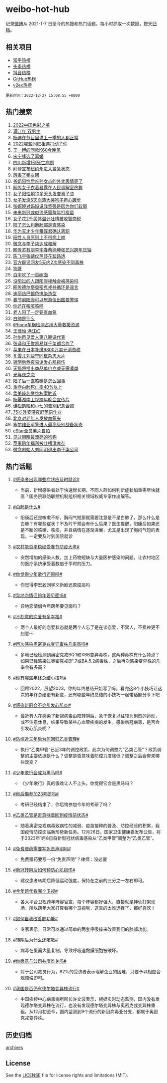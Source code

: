 # weibo-hot-hub

记录[微博](https://www.weibo.com)从 2021-1-7 日至今的热搜和热门话题。每小时抓取一次数据，按天[归档](archives)。

## 相关项目

- [知乎热榜](https://github.com/lonnyzhang423/zhihu-hot-hub)
- [头条热榜](https://github.com/lonnyzhang423/toutiao-hot-hub)
- [抖音热榜](https://github.com/lonnyzhang423/douyin-hot-hub)
- [GitHub热榜](https://github.com/lonnyzhang423/github-hot-hub)
- [v2ex热榜](https://github.com/lonnyzhang423/v2ex-hot-hub)


`更新时间：2022-12-27 15:08:55 +0800`

## 热门搜索

1. [2022中国色彩之美](https://m.weibo.cn/search?containerid=100103type%3D1%26t%3D10%26q%3D%232022%E4%B8%AD%E5%9B%BD%E8%89%B2%E5%BD%A9%E4%B9%8B%E7%BE%8E%23&stream_entry_id=51&isnewpage=1&extparam=seat%3D1%26cate%3D10103%26dgr%3D0%26pos%3D0%26c_type%3D51%26filter_type%3Drealtimehot%26display_time%3D1672124932%26pre_seqid%3D1672124932941018703555&luicode=10000011&lfid=106003type%253D25%2526t%253D3%2526disable_hot%253D1%2526filter_type%253Drealtimehot)
1. [满江红 双男主](https://m.weibo.cn/search?containerid=100103type%3D1%26t%3D10%26q%3D%E6%BB%A1%E6%B1%9F%E7%BA%A2+%E5%8F%8C%E7%94%B7%E4%B8%BB&stream_entry_id=31&isnewpage=1&extparam=seat%3D1%26dgr%3D0%26filter_type%3Drealtimehot%26lcate%3D5001%26stream_entry_id%3D31%26flag%3D16%26cate%3D5001%26band_rank%3D1%26q%3D%25E6%25BB%25A1%25E6%25B1%259F%25E7%25BA%25A2%2520%25E5%258F%258C%25E7%2594%25B7%25E4%25B8%25BB%26pos%3D0%26c_type%3D31%26realpos%3D1%26display_time%3D1672124932%26pre_seqid%3D1672124932941018703555&luicode=10000011&lfid=106003type%253D25%2526t%253D3%2526disable_hot%253D1%2526filter_type%253Drealtimehot)
1. [杨迪在节目里说上一季的人都正常](https://m.weibo.cn/search?containerid=100103type%3D1%26t%3D10%26q%3D%23%E6%9D%A8%E8%BF%AA%E5%9C%A8%E8%8A%82%E7%9B%AE%E9%87%8C%E8%AF%B4%E4%B8%8A%E4%B8%80%E5%AD%A3%E7%9A%84%E4%BA%BA%E9%83%BD%E6%AD%A3%E5%B8%B8%23&stream_entry_id=31&isnewpage=1&extparam=seat%3D1%26dgr%3D0%26filter_type%3Drealtimehot%26lcate%3D5001%26stream_entry_id%3D31%26flag%3D1%26cate%3D5001%26band_rank%3D2%26q%3D%2523%25E6%259D%25A8%25E8%25BF%25AA%25E5%259C%25A8%25E8%258A%2582%25E7%259B%25AE%25E9%2587%258C%25E8%25AF%25B4%25E4%25B8%258A%25E4%25B8%2580%25E5%25AD%25A3%25E7%259A%2584%25E4%25BA%25BA%25E9%2583%25BD%25E6%25AD%25A3%25E5%25B8%25B8%2523%26pos%3D1%26c_type%3D31%26realpos%3D2%26display_time%3D1672124932%26pre_seqid%3D1672124932941018703555&luicode=10000011&lfid=106003type%253D25%2526t%253D3%2526disable_hot%253D1%2526filter_type%253Drealtimehot)
1. [2022哪些同框相遇打动了你](https://m.weibo.cn/search?containerid=100103type%3D1%26t%3D10%26q%3D%232022%E5%93%AA%E4%BA%9B%E5%90%8C%E6%A1%86%E7%9B%B8%E9%81%87%E6%89%93%E5%8A%A8%E4%BA%86%E4%BD%A0%23&stream_entry_id=31&isnewpage=1&extparam=seat%3D1%26dgr%3D0%26filter_type%3Drealtimehot%26lcate%3D5001%26stream_entry_id%3D31%26flag%3D0%26cate%3D5001%26band_rank%3D3%26q%3D%25232022%25E5%2593%25AA%25E4%25BA%259B%25E5%2590%258C%25E6%25A1%2586%25E7%259B%25B8%25E9%2581%2587%25E6%2589%2593%25E5%258A%25A8%25E4%25BA%2586%25E4%25BD%25A0%2523%26pos%3D2%26c_type%3D31%26realpos%3D3%26display_time%3D1672124932%26pre_seqid%3D1672124932941018703555&luicode=10000011&lfid=106003type%253D25%2526t%253D3%2526disable_hot%253D1%2526filter_type%253Drealtimehot)
1. [王一博的同款K60今晚见](https://m.weibo.cn/search?containerid=100103type%3D1%26t%3D10%26q%3D%23%E7%8E%8B%E4%B8%80%E5%8D%9A%E7%9A%84%E5%90%8C%E6%AC%BEK60%E4%BB%8A%E6%99%9A%E8%A7%81%23&stream_entry_id=31&isnewpage=1&extparam=seat%3D1%26dgr%3D0%26filter_type%3Drealtimehot%26lcate%3D5001%26stream_entry_id%3D31%26topic_ad%3D1%26cate%3D5001%26adid%3D176134%26band_rank%3D4%26q%3D%2523%25E7%258E%258B%25E4%25B8%2580%25E5%258D%259A%25E7%259A%2584%25E5%2590%258C%25E6%25AC%25BEK60%25E4%25BB%258A%25E6%2599%259A%25E8%25A7%2581%2523%26pos%3D3%26c_type%3D31%26display_time%3D1672124932%26pre_seqid%3D1672124932941018703555&luicode=10000011&lfid=106003type%253D25%2526t%253D3%2526disable_hot%253D1%2526filter_type%253Drealtimehot)
1. [宋宁峰选了离婚](https://m.weibo.cn/search?containerid=100103type%3D1%26t%3D10%26q%3D%23%E5%AE%8B%E5%AE%81%E5%B3%B0%E9%80%89%E4%BA%86%E7%A6%BB%E5%A9%9A%23&stream_entry_id=31&isnewpage=1&extparam=seat%3D1%26dgr%3D0%26filter_type%3Drealtimehot%26lcate%3D5001%26stream_entry_id%3D31%26flag%3D1%26cate%3D5001%26band_rank%3D4%26q%3D%2523%25E5%25AE%258B%25E5%25AE%2581%25E5%25B3%25B0%25E9%2580%2589%25E4%25BA%2586%25E7%25A6%25BB%25E5%25A9%259A%2523%26pos%3D4%26c_type%3D31%26realpos%3D4%26display_time%3D1672124932%26pre_seqid%3D1672124932941018703555&luicode=10000011&lfid=106003type%253D25%2526t%253D3%2526disable_hot%253D1%2526filter_type%253Drealtimehot)
1. [四川新增1例死亡病例](https://m.weibo.cn/search?containerid=100103type%3D1%26t%3D10%26q%3D%23%E5%9B%9B%E5%B7%9D%E6%96%B0%E5%A2%9E1%E4%BE%8B%E6%AD%BB%E4%BA%A1%E7%97%85%E4%BE%8B%23&stream_entry_id=31&isnewpage=1&extparam=seat%3D1%26dgr%3D0%26filter_type%3Drealtimehot%26lcate%3D5001%26stream_entry_id%3D31%26flag%3D1%26cate%3D5001%26band_rank%3D5%26q%3D%2523%25E5%259B%259B%25E5%25B7%259D%25E6%2596%25B0%25E5%25A2%259E1%25E4%25BE%258B%25E6%25AD%25BB%25E4%25BA%25A1%25E7%2597%2585%25E4%25BE%258B%2523%26pos%3D5%26c_type%3D31%26realpos%3D5%26display_time%3D1672124932%26pre_seqid%3D1672124932941018703555&luicode=10000011&lfid=106003type%253D25%2526t%253D3%2526disable_hot%253D1%2526filter_type%253Drealtimehot)
1. [拜登宣布纽约州进入紧急状态](https://m.weibo.cn/search?containerid=100103type%3D1%26t%3D10%26q%3D%23%E6%8B%9C%E7%99%BB%E5%AE%A3%E5%B8%83%E7%BA%BD%E7%BA%A6%E5%B7%9E%E8%BF%9B%E5%85%A5%E7%B4%A7%E6%80%A5%E7%8A%B6%E6%80%81%23&stream_entry_id=31&isnewpage=1&extparam=seat%3D1%26dgr%3D0%26filter_type%3Drealtimehot%26lcate%3D5001%26stream_entry_id%3D31%26flag%3D2%26cate%3D5001%26band_rank%3D6%26q%3D%2523%25E6%258B%259C%25E7%2599%25BB%25E5%25AE%25A3%25E5%25B8%2583%25E7%25BA%25BD%25E7%25BA%25A6%25E5%25B7%259E%25E8%25BF%259B%25E5%2585%25A5%25E7%25B4%25A7%25E6%2580%25A5%25E7%258A%25B6%25E6%2580%2581%2523%26pos%3D6%26c_type%3D31%26realpos%3D6%26display_time%3D1672124932%26pre_seqid%3D1672124932941018703555&luicode=10000011&lfid=106003type%253D25%2526t%253D3%2526disable_hot%253D1%2526filter_type%253Drealtimehot)
1. [厉害了秦友团](https://m.weibo.cn/search?containerid=100103type%3D1%26t%3D10%26q%3D%23%E5%8E%89%E5%AE%B3%E4%BA%86%E7%A7%A6%E5%8F%8B%E5%9B%A2%23&stream_entry_id=31&isnewpage=1&extparam=seat%3D1%26dgr%3D0%26filter_type%3Drealtimehot%26lcate%3D5001%26stream_entry_id%3D31%26topic_ad%3D1%26cate%3D5001%26adid%3D176263%26band_rank%3D7%26q%3D%2523%25E5%258E%2589%25E5%25AE%25B3%25E4%25BA%2586%25E7%25A7%25A6%25E5%258F%258B%25E5%259B%25A2%2523%26pos%3D7%26c_type%3D31%26display_time%3D1672124932%26pre_seqid%3D1672124932941018703555&luicode=10000011&lfid=106003type%253D25%2526t%253D3%2526disable_hot%253D1%2526filter_type%253Drealtimehot)
1. [爷奶阳性后吃孙女点的外卖表情亮了](https://m.weibo.cn/search?containerid=100103type%3D1%26t%3D10%26q%3D%23%E7%88%B7%E5%A5%B6%E9%98%B3%E6%80%A7%E5%90%8E%E5%90%83%E5%AD%99%E5%A5%B3%E7%82%B9%E7%9A%84%E5%A4%96%E5%8D%96%E8%A1%A8%E6%83%85%E4%BA%AE%E4%BA%86%23&stream_entry_id=31&isnewpage=1&extparam=seat%3D1%26dgr%3D0%26filter_type%3Drealtimehot%26lcate%3D5001%26stream_entry_id%3D31%26flag%3D2%26cate%3D5001%26band_rank%3D7%26q%3D%2523%25E7%2588%25B7%25E5%25A5%25B6%25E9%2598%25B3%25E6%2580%25A7%25E5%2590%258E%25E5%2590%2583%25E5%25AD%2599%25E5%25A5%25B3%25E7%2582%25B9%25E7%259A%2584%25E5%25A4%2596%25E5%258D%2596%25E8%25A1%25A8%25E6%2583%2585%25E4%25BA%25AE%25E4%25BA%2586%2523%26pos%3D8%26c_type%3D31%26realpos%3D7%26display_time%3D1672124932%26pre_seqid%3D1672124932941018703555&luicode=10000011&lfid=106003type%253D25%2526t%253D3%2526disable_hot%253D1%2526filter_type%253Drealtimehot)
1. [网传女子衣着暴露在人民调解室热舞](https://m.weibo.cn/search?containerid=100103type%3D1%26t%3D10%26q%3D%23%E7%BD%91%E4%BC%A0%E5%A5%B3%E5%AD%90%E8%A1%A3%E7%9D%80%E6%9A%B4%E9%9C%B2%E5%9C%A8%E4%BA%BA%E6%B0%91%E8%B0%83%E8%A7%A3%E5%AE%A4%E7%83%AD%E8%88%9E%23&stream_entry_id=31&isnewpage=1&extparam=seat%3D1%26dgr%3D0%26filter_type%3Drealtimehot%26lcate%3D5001%26stream_entry_id%3D31%26flag%3D2%26cate%3D5001%26band_rank%3D8%26q%3D%2523%25E7%25BD%2591%25E4%25BC%25A0%25E5%25A5%25B3%25E5%25AD%2590%25E8%25A1%25A3%25E7%259D%2580%25E6%259A%25B4%25E9%259C%25B2%25E5%259C%25A8%25E4%25BA%25BA%25E6%25B0%2591%25E8%25B0%2583%25E8%25A7%25A3%25E5%25AE%25A4%25E7%2583%25AD%25E8%2588%259E%2523%26pos%3D9%26c_type%3D31%26realpos%3D8%26display_time%3D1672124932%26pre_seqid%3D1672124932941018703555&luicode=10000011&lfid=106003type%253D25%2526t%253D3%2526disable_hot%253D1%2526filter_type%253Drealtimehot)
1. [女子阳性躺10多天头发变离子烫](https://m.weibo.cn/search?containerid=100103type%3D1%26t%3D10%26q%3D%23%E5%A5%B3%E5%AD%90%E9%98%B3%E6%80%A7%E8%BA%BA10%E5%A4%9A%E5%A4%A9%E5%A4%B4%E5%8F%91%E5%8F%98%E7%A6%BB%E5%AD%90%E7%83%AB%23&stream_entry_id=31&isnewpage=1&extparam=seat%3D1%26dgr%3D0%26filter_type%3Drealtimehot%26lcate%3D5001%26stream_entry_id%3D31%26flag%3D1%26cate%3D5001%26band_rank%3D9%26q%3D%2523%25E5%25A5%25B3%25E5%25AD%2590%25E9%2598%25B3%25E6%2580%25A7%25E8%25BA%25BA10%25E5%25A4%259A%25E5%25A4%25A9%25E5%25A4%25B4%25E5%258F%2591%25E5%258F%2598%25E7%25A6%25BB%25E5%25AD%2590%25E7%2583%25AB%2523%26pos%3D10%26c_type%3D31%26realpos%3D9%26display_time%3D1672124932%26pre_seqid%3D1672124932941018703555&luicode=10000011&lfid=106003type%253D25%2526t%253D3%2526disable_hot%253D1%2526filter_type%253Drealtimehot)
1. [女子发烧5天崩溃大哭狗子担心踱步](https://m.weibo.cn/search?containerid=100103type%3D1%26t%3D10%26q%3D%23%E5%A5%B3%E5%AD%90%E5%8F%91%E7%83%A75%E5%A4%A9%E5%B4%A9%E6%BA%83%E5%A4%A7%E5%93%AD%E7%8B%97%E5%AD%90%E6%8B%85%E5%BF%83%E8%B8%B1%E6%AD%A5%23&stream_entry_id=31&isnewpage=1&extparam=seat%3D1%26dgr%3D0%26filter_type%3Drealtimehot%26lcate%3D5001%26stream_entry_id%3D31%26flag%3D2%26cate%3D5001%26band_rank%3D10%26q%3D%2523%25E5%25A5%25B3%25E5%25AD%2590%25E5%258F%2591%25E7%2583%25A75%25E5%25A4%25A9%25E5%25B4%25A9%25E6%25BA%2583%25E5%25A4%25A7%25E5%2593%25AD%25E7%258B%2597%25E5%25AD%2590%25E6%258B%2585%25E5%25BF%2583%25E8%25B8%25B1%25E6%25AD%25A5%2523%26pos%3D11%26c_type%3D31%26realpos%3D10%26display_time%3D1672124932%26pre_seqid%3D1672124932941018703555&luicode=10000011&lfid=106003type%253D25%2526t%253D3%2526disable_hot%253D1%2526filter_type%253Drealtimehot)
1. [张婉婷对妈妈说我坚强是因为你们软弱](https://m.weibo.cn/search?containerid=100103type%3D1%26t%3D10%26q%3D%23%E5%BC%A0%E5%A9%89%E5%A9%B7%E5%AF%B9%E5%A6%88%E5%A6%88%E8%AF%B4%E6%88%91%E5%9D%9A%E5%BC%BA%E6%98%AF%E5%9B%A0%E4%B8%BA%E4%BD%A0%E4%BB%AC%E8%BD%AF%E5%BC%B1%23&stream_entry_id=31&isnewpage=1&extparam=seat%3D1%26dgr%3D0%26filter_type%3Drealtimehot%26lcate%3D5001%26stream_entry_id%3D31%26flag%3D1%26cate%3D5001%26band_rank%3D11%26q%3D%2523%25E5%25BC%25A0%25E5%25A9%2589%25E5%25A9%25B7%25E5%25AF%25B9%25E5%25A6%2588%25E5%25A6%2588%25E8%25AF%25B4%25E6%2588%2591%25E5%259D%259A%25E5%25BC%25BA%25E6%2598%25AF%25E5%259B%25A0%25E4%25B8%25BA%25E4%25BD%25A0%25E4%25BB%25AC%25E8%25BD%25AF%25E5%25BC%25B1%2523%26pos%3D12%26c_type%3D31%26realpos%3D11%26display_time%3D1672124932%26pre_seqid%3D1672124932941018703555&luicode=10000011&lfid=106003type%253D25%2526t%253D3%2526disable_hot%253D1%2526filter_type%253Drealtimehot)
1. [未来新冠或似流感需每年打疫苗](https://m.weibo.cn/search?containerid=100103type%3D1%26t%3D10%26q%3D%23%E6%9C%AA%E6%9D%A5%E6%96%B0%E5%86%A0%E6%88%96%E4%BC%BC%E6%B5%81%E6%84%9F%E9%9C%80%E6%AF%8F%E5%B9%B4%E6%89%93%E7%96%AB%E8%8B%97%23&stream_entry_id=31&isnewpage=1&extparam=seat%3D1%26dgr%3D0%26filter_type%3Drealtimehot%26lcate%3D5001%26stream_entry_id%3D31%26flag%3D1%26cate%3D5001%26band_rank%3D12%26q%3D%2523%25E6%259C%25AA%25E6%259D%25A5%25E6%2596%25B0%25E5%2586%25A0%25E6%2588%2596%25E4%25BC%25BC%25E6%25B5%2581%25E6%2584%259F%25E9%259C%2580%25E6%25AF%258F%25E5%25B9%25B4%25E6%2589%2593%25E7%2596%25AB%25E8%258B%2597%2523%26pos%3D13%26c_type%3D31%26realpos%3D12%26display_time%3D1672124932%26pre_seqid%3D1672124932941018703555&luicode=10000011&lfid=106003type%253D25%2526t%253D3%2526disable_hot%253D1%2526filter_type%253Drealtimehot)
1. [女子花2千买体温计吐槽被收智商税](https://m.weibo.cn/search?containerid=100103type%3D1%26t%3D10%26q%3D%23%E5%A5%B3%E5%AD%90%E8%8A%B12%E5%8D%83%E4%B9%B0%E4%BD%93%E6%B8%A9%E8%AE%A1%E5%90%90%E6%A7%BD%E8%A2%AB%E6%94%B6%E6%99%BA%E5%95%86%E7%A8%8E%23&stream_entry_id=31&isnewpage=1&extparam=seat%3D1%26dgr%3D0%26filter_type%3Drealtimehot%26lcate%3D5001%26stream_entry_id%3D31%26flag%3D0%26cate%3D5001%26band_rank%3D13%26q%3D%2523%25E5%25A5%25B3%25E5%25AD%2590%25E8%258A%25B12%25E5%258D%2583%25E4%25B9%25B0%25E4%25BD%2593%25E6%25B8%25A9%25E8%25AE%25A1%25E5%2590%2590%25E6%25A7%25BD%25E8%25A2%25AB%25E6%2594%25B6%25E6%2599%25BA%25E5%2595%2586%25E7%25A8%258E%2523%26pos%3D14%26c_type%3D31%26realpos%3D13%26display_time%3D1672124932%26pre_seqid%3D1672124932941018703555&luicode=10000011&lfid=106003type%253D25%2526t%253D3%2526disable_hot%253D1%2526filter_type%253Drealtimehot)
1. [阳了怎么判断肺部是否感染](https://m.weibo.cn/search?containerid=100103type%3D1%26t%3D10%26q%3D%23%E9%98%B3%E4%BA%86%E6%80%8E%E4%B9%88%E5%88%A4%E6%96%AD%E8%82%BA%E9%83%A8%E6%98%AF%E5%90%A6%E6%84%9F%E6%9F%93%23&stream_entry_id=31&isnewpage=1&extparam=seat%3D1%26dgr%3D0%26filter_type%3Drealtimehot%26lcate%3D5001%26stream_entry_id%3D31%26flag%3D0%26cate%3D5001%26band_rank%3D14%26q%3D%2523%25E9%2598%25B3%25E4%25BA%2586%25E6%2580%258E%25E4%25B9%2588%25E5%2588%25A4%25E6%2596%25AD%25E8%2582%25BA%25E9%2583%25A8%25E6%2598%25AF%25E5%2590%25A6%25E6%2584%259F%25E6%259F%2593%2523%26pos%3D15%26c_type%3D31%26realpos%3D14%26display_time%3D1672124932%26pre_seqid%3D1672124932941018703555&luicode=10000011&lfid=106003type%253D25%2526t%253D3%2526disable_hot%253D1%2526filter_type%253Drealtimehot)
1. [华为天才少年稚晖君确认离职](https://m.weibo.cn/search?containerid=100103type%3D1%26t%3D10%26q%3D%23%E5%8D%8E%E4%B8%BA%E5%A4%A9%E6%89%8D%E5%B0%91%E5%B9%B4%E7%A8%9A%E6%99%96%E5%90%9B%E7%A1%AE%E8%AE%A4%E7%A6%BB%E8%81%8C%23&stream_entry_id=31&isnewpage=1&extparam=seat%3D1%26dgr%3D0%26filter_type%3Drealtimehot%26lcate%3D5001%26stream_entry_id%3D31%26flag%3D1%26cate%3D5001%26band_rank%3D15%26q%3D%2523%25E5%258D%258E%25E4%25B8%25BA%25E5%25A4%25A9%25E6%2589%258D%25E5%25B0%2591%25E5%25B9%25B4%25E7%25A8%259A%25E6%2599%2596%25E5%2590%259B%25E7%25A1%25AE%25E8%25AE%25A4%25E7%25A6%25BB%25E8%2581%258C%2523%26pos%3D16%26c_type%3D31%26realpos%3D15%26display_time%3D1672124932%26pre_seqid%3D1672124932941018703555&luicode=10000011&lfid=106003type%253D25%2526t%253D3%2526disable_hot%253D1%2526filter_type%253Drealtimehot)
1. [阳性人员原则上不带病上岗](https://m.weibo.cn/search?containerid=100103type%3D1%26t%3D10%26q%3D%23%E9%98%B3%E6%80%A7%E4%BA%BA%E5%91%98%E5%8E%9F%E5%88%99%E4%B8%8A%E4%B8%8D%E5%B8%A6%E7%97%85%E4%B8%8A%E5%B2%97%23&stream_entry_id=31&isnewpage=1&extparam=seat%3D1%26dgr%3D0%26filter_type%3Drealtimehot%26lcate%3D5001%26stream_entry_id%3D31%26flag%3D0%26cate%3D5001%26band_rank%3D16%26q%3D%2523%25E9%2598%25B3%25E6%2580%25A7%25E4%25BA%25BA%25E5%2591%2598%25E5%258E%259F%25E5%2588%2599%25E4%25B8%258A%25E4%25B8%258D%25E5%25B8%25A6%25E7%2597%2585%25E4%25B8%258A%25E5%25B2%2597%2523%26pos%3D17%26c_type%3D31%26realpos%3D16%26display_time%3D1672124932%26pre_seqid%3D1672124932941018703555&luicode=10000011&lfid=106003type%253D25%2526t%253D3%2526disable_hot%253D1%2526filter_type%253Drealtimehot)
1. [微念与李子柒达成和解](https://m.weibo.cn/search?containerid=100103type%3D1%26t%3D10%26q%3D%23%E5%BE%AE%E5%BF%B5%E4%B8%8E%E6%9D%8E%E5%AD%90%E6%9F%92%E8%BE%BE%E6%88%90%E5%92%8C%E8%A7%A3%23&stream_entry_id=31&isnewpage=1&extparam=seat%3D1%26dgr%3D0%26filter_type%3Drealtimehot%26lcate%3D5001%26stream_entry_id%3D31%26flag%3D0%26cate%3D5001%26band_rank%3D17%26q%3D%2523%25E5%25BE%25AE%25E5%25BF%25B5%25E4%25B8%258E%25E6%259D%258E%25E5%25AD%2590%25E6%259F%2592%25E8%25BE%25BE%25E6%2588%2590%25E5%2592%258C%25E8%25A7%25A3%2523%26pos%3D18%26c_type%3D31%26realpos%3D17%26display_time%3D1672124932%26pre_seqid%3D1672124932941018703555&luicode=10000011&lfid=106003type%253D25%2526t%253D3%2526disable_hot%253D1%2526filter_type%253Drealtimehot)
1. [网传苏有朋李宇春蔡徐坤张艺兴跨年压轴](https://m.weibo.cn/search?containerid=100103type%3D1%26t%3D10%26q%3D%23%E7%BD%91%E4%BC%A0%E8%8B%8F%E6%9C%89%E6%9C%8B%E6%9D%8E%E5%AE%87%E6%98%A5%E8%94%A1%E5%BE%90%E5%9D%A4%E5%BC%A0%E8%89%BA%E5%85%B4%E8%B7%A8%E5%B9%B4%E5%8E%8B%E8%BD%B4%23&stream_entry_id=31&isnewpage=1&extparam=seat%3D1%26dgr%3D0%26filter_type%3Drealtimehot%26lcate%3D5001%26stream_entry_id%3D31%26flag%3D0%26cate%3D5001%26band_rank%3D18%26q%3D%2523%25E7%25BD%2591%25E4%25BC%25A0%25E8%258B%258F%25E6%259C%2589%25E6%259C%258B%25E6%259D%258E%25E5%25AE%2587%25E6%2598%25A5%25E8%2594%25A1%25E5%25BE%2590%25E5%259D%25A4%25E5%25BC%25A0%25E8%2589%25BA%25E5%2585%25B4%25E8%25B7%25A8%25E5%25B9%25B4%25E5%258E%258B%25E8%25BD%25B4%2523%26pos%3D19%26c_type%3D31%26realpos%3D18%26display_time%3D1672124932%26pre_seqid%3D1672124932941018703555&luicode=10000011&lfid=106003type%253D25%2526t%253D3%2526disable_hot%253D1%2526filter_type%253Drealtimehot)
1. [陈飞宇张婧仪芭莎花絮路透](https://m.weibo.cn/search?containerid=100103type%3D1%26t%3D10%26q%3D%E9%99%88%E9%A3%9E%E5%AE%87%E5%BC%A0%E5%A9%A7%E4%BB%AA%E8%8A%AD%E8%8E%8E%E8%8A%B1%E7%B5%AE%E8%B7%AF%E9%80%8F&stream_entry_id=31&isnewpage=1&extparam=seat%3D1%26dgr%3D0%26filter_type%3Drealtimehot%26lcate%3D5001%26stream_entry_id%3D31%26flag%3D1%26cate%3D5001%26band_rank%3D19%26q%3D%25E9%2599%2588%25E9%25A3%259E%25E5%25AE%2587%25E5%25BC%25A0%25E5%25A9%25A7%25E4%25BB%25AA%25E8%258A%25AD%25E8%258E%258E%25E8%258A%25B1%25E7%25B5%25AE%25E8%25B7%25AF%25E9%2580%258F%26pos%3D20%26c_type%3D31%26realpos%3D19%26display_time%3D1672124932%26pre_seqid%3D1672124932941018703555&luicode=10000011&lfid=106003type%253D25%2526t%253D3%2526disable_hot%253D1%2526filter_type%253Drealtimehot)
1. [官方辟谣网友5天内2次感染不同毒株](https://m.weibo.cn/search?containerid=100103type%3D1%26t%3D10%26q%3D%23%E5%AE%98%E6%96%B9%E8%BE%9F%E8%B0%A3%E7%BD%91%E5%8F%8B5%E5%A4%A9%E5%86%852%E6%AC%A1%E6%84%9F%E6%9F%93%E4%B8%8D%E5%90%8C%E6%AF%92%E6%A0%AA%23&stream_entry_id=31&isnewpage=1&extparam=seat%3D1%26dgr%3D0%26filter_type%3Drealtimehot%26lcate%3D5001%26stream_entry_id%3D31%26flag%3D1%26cate%3D5001%26band_rank%3D20%26q%3D%2523%25E5%25AE%2598%25E6%2596%25B9%25E8%25BE%259F%25E8%25B0%25A3%25E7%25BD%2591%25E5%258F%258B5%25E5%25A4%25A9%25E5%2586%25852%25E6%25AC%25A1%25E6%2584%259F%25E6%259F%2593%25E4%25B8%258D%25E5%2590%258C%25E6%25AF%2592%25E6%25A0%25AA%2523%26pos%3D21%26c_type%3D31%26realpos%3D20%26display_time%3D1672124932%26pre_seqid%3D1672124932941018703555&luicode=10000011&lfid=106003type%253D25%2526t%253D3%2526disable_hot%253D1%2526filter_type%253Drealtimehot)
1. [狗哥](https://m.weibo.cn/search?containerid=100103type%3D1%26t%3D10%26q%3D%E7%8B%97%E5%93%A5&stream_entry_id=31&isnewpage=1&extparam=seat%3D1%26dgr%3D0%26filter_type%3Drealtimehot%26lcate%3D5001%26stream_entry_id%3D31%26flag%3D1%26cate%3D5001%26band_rank%3D21%26q%3D%25E7%258B%2597%25E5%2593%25A5%26pos%3D22%26c_type%3D31%26realpos%3D21%26display_time%3D1672124932%26pre_seqid%3D1672124932941018703555&luicode=10000011&lfid=106003type%253D25%2526t%253D3%2526disable_hot%253D1%2526filter_type%253Drealtimehot)
1. [白宇吃了一百碗面](https://m.weibo.cn/search?containerid=100103type%3D1%26t%3D10%26q%3D%23%E7%99%BD%E5%AE%87%E5%90%83%E4%BA%86%E4%B8%80%E7%99%BE%E7%A2%97%E9%9D%A2%23&stream_entry_id=31&isnewpage=1&extparam=seat%3D1%26dgr%3D0%26filter_type%3Drealtimehot%26lcate%3D5001%26stream_entry_id%3D31%26flag%3D1%26cate%3D5001%26band_rank%3D22%26q%3D%2523%25E7%2599%25BD%25E5%25AE%2587%25E5%2590%2583%25E4%25BA%2586%25E4%25B8%2580%25E7%2599%25BE%25E7%25A2%2597%25E9%259D%25A2%2523%26pos%3D23%26c_type%3D31%26realpos%3D22%26display_time%3D1672124932%26pre_seqid%3D1672124932941018703555&luicode=10000011&lfid=106003type%253D25%2526t%253D3%2526disable_hot%253D1%2526filter_type%253Drealtimehot)
1. [没阳过的人跟阳康接触会被感染吗](https://m.weibo.cn/search?containerid=100103type%3D1%26t%3D10%26q%3D%23%E6%B2%A1%E9%98%B3%E8%BF%87%E7%9A%84%E4%BA%BA%E8%B7%9F%E9%98%B3%E5%BA%B7%E6%8E%A5%E8%A7%A6%E4%BC%9A%E8%A2%AB%E6%84%9F%E6%9F%93%E5%90%97%23&stream_entry_id=31&isnewpage=1&extparam=seat%3D1%26dgr%3D0%26filter_type%3Drealtimehot%26lcate%3D5001%26stream_entry_id%3D31%26flag%3D1%26cate%3D5001%26band_rank%3D23%26q%3D%2523%25E6%25B2%25A1%25E9%2598%25B3%25E8%25BF%2587%25E7%259A%2584%25E4%25BA%25BA%25E8%25B7%259F%25E9%2598%25B3%25E5%25BA%25B7%25E6%258E%25A5%25E8%25A7%25A6%25E4%25BC%259A%25E8%25A2%25AB%25E6%2584%259F%25E6%259F%2593%25E5%2590%2597%2523%26pos%3D24%26c_type%3D31%26realpos%3D23%26display_time%3D1672124932%26pre_seqid%3D1672124932941018703555&luicode=10000011&lfid=106003type%253D25%2526t%253D3%2526disable_hot%253D1%2526filter_type%253Drealtimehot)
1. [网传德尔塔奥密克戎共循环是谣言](https://m.weibo.cn/search?containerid=100103type%3D1%26t%3D10%26q%3D%23%E7%BD%91%E4%BC%A0%E5%BE%B7%E5%B0%94%E5%A1%94%E5%A5%A5%E5%AF%86%E5%85%8B%E6%88%8E%E5%85%B1%E5%BE%AA%E7%8E%AF%E6%98%AF%E8%B0%A3%E8%A8%80%23&stream_entry_id=31&isnewpage=1&extparam=seat%3D1%26dgr%3D0%26filter_type%3Drealtimehot%26lcate%3D5001%26stream_entry_id%3D31%26flag%3D0%26cate%3D5001%26band_rank%3D24%26q%3D%2523%25E7%25BD%2591%25E4%25BC%25A0%25E5%25BE%25B7%25E5%25B0%2594%25E5%25A1%2594%25E5%25A5%25A5%25E5%25AF%2586%25E5%2585%258B%25E6%2588%258E%25E5%2585%25B1%25E5%25BE%25AA%25E7%258E%25AF%25E6%2598%25AF%25E8%25B0%25A3%25E8%25A8%2580%2523%26pos%3D25%26c_type%3D31%26realpos%3D24%26display_time%3D1672124932%26pre_seqid%3D1672124932941018703555&luicode=10000011&lfid=106003type%253D25%2526t%253D3%2526disable_hot%253D1%2526filter_type%253Drealtimehot)
1. [迪丽热巴银色挑染造型](https://m.weibo.cn/search?containerid=100103type%3D1%26t%3D10%26q%3D%23%E8%BF%AA%E4%B8%BD%E7%83%AD%E5%B7%B4%E9%93%B6%E8%89%B2%E6%8C%91%E6%9F%93%E9%80%A0%E5%9E%8B%23&stream_entry_id=31&isnewpage=1&extparam=seat%3D1%26dgr%3D0%26filter_type%3Drealtimehot%26lcate%3D5001%26stream_entry_id%3D31%26flag%3D0%26cate%3D5001%26band_rank%3D25%26q%3D%2523%25E8%25BF%25AA%25E4%25B8%25BD%25E7%2583%25AD%25E5%25B7%25B4%25E9%2593%25B6%25E8%2589%25B2%25E6%258C%2591%25E6%259F%2593%25E9%2580%25A0%25E5%259E%258B%2523%26pos%3D26%26c_type%3D31%26realpos%3D25%26display_time%3D1672124932%26pre_seqid%3D1672124932941018703555&luicode=10000011&lfid=106003type%253D25%2526t%253D3%2526disable_hot%253D1%2526filter_type%253Drealtimehot)
1. [春节前阳康可以旅游但出国要警惕](https://m.weibo.cn/search?containerid=100103type%3D1%26t%3D10%26q%3D%23%E6%98%A5%E8%8A%82%E5%89%8D%E9%98%B3%E5%BA%B7%E5%8F%AF%E4%BB%A5%E6%97%85%E6%B8%B8%E4%BD%86%E5%87%BA%E5%9B%BD%E8%A6%81%E8%AD%A6%E6%83%95%23&stream_entry_id=31&isnewpage=1&extparam=seat%3D1%26dgr%3D0%26filter_type%3Drealtimehot%26lcate%3D5001%26stream_entry_id%3D31%26flag%3D0%26cate%3D5001%26band_rank%3D26%26q%3D%2523%25E6%2598%25A5%25E8%258A%2582%25E5%2589%258D%25E9%2598%25B3%25E5%25BA%25B7%25E5%258F%25AF%25E4%25BB%25A5%25E6%2597%2585%25E6%25B8%25B8%25E4%25BD%2586%25E5%2587%25BA%25E5%259B%25BD%25E8%25A6%2581%25E8%25AD%25A6%25E6%2583%2595%2523%26pos%3D27%26c_type%3D31%26realpos%3D26%26display_time%3D1672124932%26pre_seqid%3D1672124932941018703555&luicode=10000011&lfid=106003type%253D25%2526t%253D3%2526disable_hot%253D1%2526filter_type%253Drealtimehot)
1. [你还在咳咳咳吗](https://m.weibo.cn/search?containerid=100103type%3D1%26t%3D10%26q%3D%23%E4%BD%A0%E8%BF%98%E5%9C%A8%E5%92%B3%E5%92%B3%E5%92%B3%E5%90%97%23&stream_entry_id=31&isnewpage=1&extparam=seat%3D1%26dgr%3D0%26filter_type%3Drealtimehot%26lcate%3D5001%26stream_entry_id%3D31%26flag%3D0%26cate%3D5001%26band_rank%3D27%26q%3D%2523%25E4%25BD%25A0%25E8%25BF%2598%25E5%259C%25A8%25E5%2592%25B3%25E5%2592%25B3%25E5%2592%25B3%25E5%2590%2597%2523%26pos%3D28%26c_type%3D31%26realpos%3D27%26display_time%3D1672124932%26pre_seqid%3D1672124932941018703555&luicode=10000011&lfid=106003type%253D25%2526t%253D3%2526disable_hot%253D1%2526filter_type%253Drealtimehot)
1. [老人阳了一定要查血氧](https://m.weibo.cn/search?containerid=100103type%3D1%26t%3D10%26q%3D%23%E8%80%81%E4%BA%BA%E9%98%B3%E4%BA%86%E4%B8%80%E5%AE%9A%E8%A6%81%E6%9F%A5%E8%A1%80%E6%B0%A7%23&stream_entry_id=31&isnewpage=1&extparam=seat%3D1%26dgr%3D0%26filter_type%3Drealtimehot%26lcate%3D5001%26stream_entry_id%3D31%26flag%3D0%26cate%3D5001%26band_rank%3D28%26q%3D%2523%25E8%2580%2581%25E4%25BA%25BA%25E9%2598%25B3%25E4%25BA%2586%25E4%25B8%2580%25E5%25AE%259A%25E8%25A6%2581%25E6%259F%25A5%25E8%25A1%2580%25E6%25B0%25A7%2523%26pos%3D29%26c_type%3D31%26realpos%3D28%26display_time%3D1672124932%26pre_seqid%3D1672124932941018703555&luicode=10000011&lfid=106003type%253D25%2526t%253D3%2526disable_hot%253D1%2526filter_type%253Drealtimehot)
1. [白肺是什么](https://m.weibo.cn/search?containerid=100103type%3D1%26t%3D10%26q%3D%23%E7%99%BD%E8%82%BA%E6%98%AF%E4%BB%80%E4%B9%88%23&stream_entry_id=31&isnewpage=1&extparam=seat%3D1%26dgr%3D0%26filter_type%3Drealtimehot%26lcate%3D5001%26stream_entry_id%3D31%26flag%3D0%26cate%3D5001%26band_rank%3D29%26q%3D%2523%25E7%2599%25BD%25E8%2582%25BA%25E6%2598%25AF%25E4%25BB%2580%25E4%25B9%2588%2523%26pos%3D30%26c_type%3D31%26realpos%3D29%26display_time%3D1672124932%26pre_seqid%3D1672124932941018703555&luicode=10000011&lfid=106003type%253D25%2526t%253D3%2526disable_hot%253D1%2526filter_type%253Drealtimehot)
1. [iPhone车祸检测占用大量救援资源](https://m.weibo.cn/search?containerid=100103type%3D1%26t%3D10%26q%3D%23iPhone%E8%BD%A6%E7%A5%B8%E6%A3%80%E6%B5%8B%E5%8D%A0%E7%94%A8%E5%A4%A7%E9%87%8F%E6%95%91%E6%8F%B4%E8%B5%84%E6%BA%90%23&stream_entry_id=31&isnewpage=1&extparam=seat%3D1%26dgr%3D0%26filter_type%3Drealtimehot%26lcate%3D5001%26stream_entry_id%3D31%26flag%3D0%26cate%3D5001%26band_rank%3D30%26q%3D%2523iPhone%25E8%25BD%25A6%25E7%25A5%25B8%25E6%25A3%2580%25E6%25B5%258B%25E5%258D%25A0%25E7%2594%25A8%25E5%25A4%25A7%25E9%2587%258F%25E6%2595%2591%25E6%258F%25B4%25E8%25B5%2584%25E6%25BA%2590%2523%26pos%3D31%26c_type%3D31%26realpos%3D30%26display_time%3D1672124932%26pre_seqid%3D1672124932941018703555&luicode=10000011&lfid=106003type%253D25%2526t%253D3%2526disable_hot%253D1%2526filter_type%253Drealtimehot)
1. [王佳怡 满江红](https://m.weibo.cn/search?containerid=100103type%3D1%26t%3D10%26q%3D%E7%8E%8B%E4%BD%B3%E6%80%A1+%E6%BB%A1%E6%B1%9F%E7%BA%A2&stream_entry_id=31&isnewpage=1&extparam=seat%3D1%26dgr%3D0%26filter_type%3Drealtimehot%26lcate%3D5001%26stream_entry_id%3D31%26flag%3D0%26cate%3D5001%26band_rank%3D31%26q%3D%25E7%258E%258B%25E4%25BD%25B3%25E6%2580%25A1%2520%25E6%25BB%25A1%25E6%25B1%259F%25E7%25BA%25A2%26pos%3D32%26c_type%3D31%26realpos%3D31%26display_time%3D1672124932%26pre_seqid%3D1672124932941018703555&luicode=10000011&lfid=106003type%253D25%2526t%253D3%2526disable_hot%253D1%2526filter_type%253Drealtimehot)
1. [孙怡再见爱人第八期课代表](https://m.weibo.cn/search?containerid=100103type%3D1%26t%3D10%26q%3D%23%E5%AD%99%E6%80%A1%E5%86%8D%E8%A7%81%E7%88%B1%E4%BA%BA%E7%AC%AC%E5%85%AB%E6%9C%9F%E8%AF%BE%E4%BB%A3%E8%A1%A8%23&stream_entry_id=31&isnewpage=1&extparam=seat%3D1%26dgr%3D0%26filter_type%3Drealtimehot%26lcate%3D5001%26stream_entry_id%3D31%26flag%3D1%26cate%3D5001%26band_rank%3D32%26q%3D%2523%25E5%25AD%2599%25E6%2580%25A1%25E5%2586%258D%25E8%25A7%2581%25E7%2588%25B1%25E4%25BA%25BA%25E7%25AC%25AC%25E5%2585%25AB%25E6%259C%259F%25E8%25AF%25BE%25E4%25BB%25A3%25E8%25A1%25A8%2523%26pos%3D33%26c_type%3D31%26realpos%3D32%26display_time%3D1672124932%26pre_seqid%3D1672124932941018703555&luicode=10000011&lfid=106003type%253D25%2526t%253D3%2526disable_hot%253D1%2526filter_type%253Drealtimehot)
1. [张译和王俊凯易烊千玺都合作了](https://m.weibo.cn/search?containerid=100103type%3D1%26t%3D10%26q%3D%23%E5%BC%A0%E8%AF%91%E5%92%8C%E7%8E%8B%E4%BF%8A%E5%87%AF%E6%98%93%E7%83%8A%E5%8D%83%E7%8E%BA%E9%83%BD%E5%90%88%E4%BD%9C%E4%BA%86%23&stream_entry_id=31&isnewpage=1&extparam=seat%3D1%26dgr%3D0%26filter_type%3Drealtimehot%26lcate%3D5001%26stream_entry_id%3D31%26flag%3D0%26cate%3D5001%26band_rank%3D33%26q%3D%2523%25E5%25BC%25A0%25E8%25AF%2591%25E5%2592%258C%25E7%258E%258B%25E4%25BF%258A%25E5%2587%25AF%25E6%2598%2593%25E7%2583%258A%25E5%258D%2583%25E7%258E%25BA%25E9%2583%25BD%25E5%2590%2588%25E4%25BD%259C%25E4%25BA%2586%2523%26pos%3D34%26c_type%3D31%26realpos%3D33%26display_time%3D1672124932%26pre_seqid%3D1672124932941018703555&luicode=10000011&lfid=106003type%253D25%2526t%253D3%2526disable_hot%253D1%2526filter_type%253Drealtimehot)
1. [苹果在日本补缴9800万美元消费税](https://m.weibo.cn/search?containerid=100103type%3D1%26t%3D10%26q%3D%23%E8%8B%B9%E6%9E%9C%E5%9C%A8%E6%97%A5%E6%9C%AC%E8%A1%A5%E7%BC%B49800%E4%B8%87%E7%BE%8E%E5%85%83%E6%B6%88%E8%B4%B9%E7%A8%8E%23&stream_entry_id=31&isnewpage=1&extparam=seat%3D1%26dgr%3D0%26filter_type%3Drealtimehot%26lcate%3D5001%26stream_entry_id%3D31%26flag%3D1%26cate%3D5001%26band_rank%3D34%26q%3D%2523%25E8%258B%25B9%25E6%259E%259C%25E5%259C%25A8%25E6%2597%25A5%25E6%259C%25AC%25E8%25A1%25A5%25E7%25BC%25B49800%25E4%25B8%2587%25E7%25BE%258E%25E5%2585%2583%25E6%25B6%2588%25E8%25B4%25B9%25E7%25A8%258E%2523%26pos%3D35%26c_type%3D31%26realpos%3D34%26display_time%3D1672124932%26pre_seqid%3D1672124932941018703555&luicode=10000011&lfid=106003type%253D25%2526t%253D3%2526disable_hot%253D1%2526filter_type%253Drealtimehot)
1. [孔雪儿刘些宁同框杂志大片](https://m.weibo.cn/search?containerid=100103type%3D1%26t%3D10%26q%3D%23%E5%AD%94%E9%9B%AA%E5%84%BF%E5%88%98%E4%BA%9B%E5%AE%81%E5%90%8C%E6%A1%86%E6%9D%82%E5%BF%97%E5%A4%A7%E7%89%87%23&stream_entry_id=31&isnewpage=1&extparam=seat%3D1%26dgr%3D0%26filter_type%3Drealtimehot%26lcate%3D5001%26stream_entry_id%3D31%26flag%3D1%26cate%3D5001%26band_rank%3D35%26q%3D%2523%25E5%25AD%2594%25E9%259B%25AA%25E5%2584%25BF%25E5%2588%2598%25E4%25BA%259B%25E5%25AE%2581%25E5%2590%258C%25E6%25A1%2586%25E6%259D%2582%25E5%25BF%2597%25E5%25A4%25A7%25E7%2589%2587%2523%26pos%3D36%26c_type%3D31%26realpos%3D35%26display_time%3D1672124932%26pre_seqid%3D1672124932941018703555&luicode=10000011&lfid=106003type%253D25%2526t%253D3%2526disable_hot%253D1%2526filter_type%253Drealtimehot)
1. [转阴后熬夜易诱发心肌损伤](https://m.weibo.cn/search?containerid=100103type%3D1%26t%3D10%26q%3D%23%E8%BD%AC%E9%98%B4%E5%90%8E%E7%86%AC%E5%A4%9C%E6%98%93%E8%AF%B1%E5%8F%91%E5%BF%83%E8%82%8C%E6%8D%9F%E4%BC%A4%23&stream_entry_id=31&isnewpage=1&extparam=seat%3D1%26dgr%3D0%26filter_type%3Drealtimehot%26lcate%3D5001%26stream_entry_id%3D31%26flag%3D0%26cate%3D5001%26band_rank%3D36%26q%3D%2523%25E8%25BD%25AC%25E9%2598%25B4%25E5%2590%258E%25E7%2586%25AC%25E5%25A4%259C%25E6%2598%2593%25E8%25AF%25B1%25E5%258F%2591%25E5%25BF%2583%25E8%2582%258C%25E6%258D%259F%25E4%25BC%25A4%2523%26pos%3D37%26c_type%3D31%26realpos%3D36%26display_time%3D1672124932%26pre_seqid%3D1672124932941018703555&luicode=10000011&lfid=106003type%253D25%2526t%253D3%2526disable_hot%253D1%2526filter_type%253Drealtimehot)
1. [天猫将推出商品单价立减无需凑单](https://m.weibo.cn/search?containerid=100103type%3D1%26t%3D10%26q%3D%23%E5%A4%A9%E7%8C%AB%E5%B0%86%E6%8E%A8%E5%87%BA%E5%95%86%E5%93%81%E5%8D%95%E4%BB%B7%E7%AB%8B%E5%87%8F%E6%97%A0%E9%9C%80%E5%87%91%E5%8D%95%23&stream_entry_id=31&isnewpage=1&extparam=seat%3D1%26dgr%3D0%26filter_type%3Drealtimehot%26lcate%3D5001%26stream_entry_id%3D31%26flag%3D1%26cate%3D5001%26band_rank%3D37%26q%3D%2523%25E5%25A4%25A9%25E7%258C%25AB%25E5%25B0%2586%25E6%258E%25A8%25E5%2587%25BA%25E5%2595%2586%25E5%2593%2581%25E5%258D%2595%25E4%25BB%25B7%25E7%25AB%258B%25E5%2587%258F%25E6%2597%25A0%25E9%259C%2580%25E5%2587%2591%25E5%258D%2595%2523%26pos%3D38%26c_type%3D31%26realpos%3D37%26display_time%3D1672124932%26pre_seqid%3D1672124932941018703555&luicode=10000011&lfid=106003type%253D25%2526t%253D3%2526disable_hot%253D1%2526filter_type%253Drealtimehot)
1. [光与夜之恋](https://m.weibo.cn/search?containerid=100103type%3D1%26t%3D10%26q%3D%23%E5%85%89%E4%B8%8E%E5%A4%9C%E4%B9%8B%E6%81%8B%23&stream_entry_id=31&isnewpage=1&extparam=seat%3D1%26dgr%3D0%26filter_type%3Drealtimehot%26lcate%3D5001%26stream_entry_id%3D31%26flag%3D0%26cate%3D5001%26band_rank%3D38%26q%3D%2523%25E5%2585%2589%25E4%25B8%258E%25E5%25A4%259C%25E4%25B9%258B%25E6%2581%258B%2523%26pos%3D39%26c_type%3D31%26realpos%3D38%26display_time%3D1672124932%26pre_seqid%3D1672124932941018703555&luicode=10000011&lfid=106003type%253D25%2526t%253D3%2526disable_hot%253D1%2526filter_type%253Drealtimehot)
1. [阳了后一直咳嗽是怎么回事](https://m.weibo.cn/search?containerid=100103type%3D1%26t%3D10%26q%3D%23%E9%98%B3%E4%BA%86%E5%90%8E%E4%B8%80%E7%9B%B4%E5%92%B3%E5%97%BD%E6%98%AF%E6%80%8E%E4%B9%88%E5%9B%9E%E4%BA%8B%23&stream_entry_id=31&isnewpage=1&extparam=seat%3D1%26dgr%3D0%26filter_type%3Drealtimehot%26lcate%3D5001%26stream_entry_id%3D31%26flag%3D0%26cate%3D5001%26band_rank%3D39%26q%3D%2523%25E9%2598%25B3%25E4%25BA%2586%25E5%2590%258E%25E4%25B8%2580%25E7%259B%25B4%25E5%2592%25B3%25E5%2597%25BD%25E6%2598%25AF%25E6%2580%258E%25E4%25B9%2588%25E5%259B%259E%25E4%25BA%258B%2523%26pos%3D40%26c_type%3D31%26realpos%3D39%26display_time%3D1672124932%26pre_seqid%3D1672124932941018703555&luicode=10000011&lfid=106003type%253D25%2526t%253D3%2526disable_hot%253D1%2526filter_type%253Drealtimehot)
1. [重症白肺死亡率40%以上](https://m.weibo.cn/search?containerid=100103type%3D1%26t%3D10%26q%3D%23%E9%87%8D%E7%97%87%E7%99%BD%E8%82%BA%E6%AD%BB%E4%BA%A1%E7%8E%8740%25%E4%BB%A5%E4%B8%8A%23&stream_entry_id=31&isnewpage=1&extparam=seat%3D1%26dgr%3D0%26filter_type%3Drealtimehot%26lcate%3D5001%26stream_entry_id%3D31%26flag%3D1%26cate%3D5001%26band_rank%3D40%26q%3D%2523%25E9%2587%258D%25E7%2597%2587%25E7%2599%25BD%25E8%2582%25BA%25E6%25AD%25BB%25E4%25BA%25A1%25E7%258E%258740%2525%25E4%25BB%25A5%25E4%25B8%258A%2523%26pos%3D41%26c_type%3D31%26realpos%3D40%26display_time%3D1672124932%26pre_seqid%3D1672124932941018703555&luicode=10000011&lfid=106003type%253D25%2526t%253D3%2526disable_hot%253D1%2526filter_type%253Drealtimehot)
1. [孟美岐名誉维权案胜诉](https://m.weibo.cn/search?containerid=100103type%3D1%26t%3D10%26q%3D%23%E5%AD%9F%E7%BE%8E%E5%B2%90%E5%90%8D%E8%AA%89%E7%BB%B4%E6%9D%83%E6%A1%88%E8%83%9C%E8%AF%89%23&stream_entry_id=31&isnewpage=1&extparam=seat%3D1%26dgr%3D0%26filter_type%3Drealtimehot%26lcate%3D5001%26stream_entry_id%3D31%26flag%3D0%26cate%3D5001%26band_rank%3D41%26q%3D%2523%25E5%25AD%259F%25E7%25BE%258E%25E5%25B2%2590%25E5%2590%258D%25E8%25AA%2589%25E7%25BB%25B4%25E6%259D%2583%25E6%25A1%2588%25E8%2583%259C%25E8%25AF%2589%2523%26pos%3D42%26c_type%3D31%26realpos%3D41%26display_time%3D1672124932%26pre_seqid%3D1672124932941018703555&luicode=10000011&lfid=106003type%253D25%2526t%253D3%2526disable_hot%253D1%2526filter_type%253Drealtimehot)
1. [杨幂湖南卫视跨年晚会宣传片](https://m.weibo.cn/search?containerid=100103type%3D1%26t%3D10%26q%3D%23%E6%9D%A8%E5%B9%82%E6%B9%96%E5%8D%97%E5%8D%AB%E8%A7%86%E8%B7%A8%E5%B9%B4%E6%99%9A%E4%BC%9A%E5%AE%A3%E4%BC%A0%E7%89%87%23&stream_entry_id=31&isnewpage=1&extparam=seat%3D1%26dgr%3D0%26filter_type%3Drealtimehot%26lcate%3D5001%26stream_entry_id%3D31%26flag%3D0%26cate%3D5001%26band_rank%3D42%26q%3D%2523%25E6%259D%25A8%25E5%25B9%2582%25E6%25B9%2596%25E5%258D%2597%25E5%258D%25AB%25E8%25A7%2586%25E8%25B7%25A8%25E5%25B9%25B4%25E6%2599%259A%25E4%25BC%259A%25E5%25AE%25A3%25E4%25BC%25A0%25E7%2589%2587%2523%26pos%3D43%26c_type%3D31%26realpos%3D42%26display_time%3D1672124932%26pre_seqid%3D1672124932941018703555&luicode=10000011&lfid=106003type%253D25%2526t%253D3%2526disable_hot%253D1%2526filter_type%253Drealtimehot)
1. [谭松韵晒和小七的告别纪念合照](https://m.weibo.cn/search?containerid=100103type%3D1%26t%3D10%26q%3D%23%E8%B0%AD%E6%9D%BE%E9%9F%B5%E6%99%92%E5%92%8C%E5%B0%8F%E4%B8%83%E7%9A%84%E5%91%8A%E5%88%AB%E7%BA%AA%E5%BF%B5%E5%90%88%E7%85%A7%23&stream_entry_id=31&isnewpage=1&extparam=seat%3D1%26dgr%3D0%26filter_type%3Drealtimehot%26lcate%3D5001%26stream_entry_id%3D31%26flag%3D1%26cate%3D5001%26band_rank%3D43%26q%3D%2523%25E8%25B0%25AD%25E6%259D%25BE%25E9%259F%25B5%25E6%2599%2592%25E5%2592%258C%25E5%25B0%258F%25E4%25B8%2583%25E7%259A%2584%25E5%2591%258A%25E5%2588%25AB%25E7%25BA%25AA%25E5%25BF%25B5%25E5%2590%2588%25E7%2585%25A7%2523%26pos%3D44%26c_type%3D31%26realpos%3D43%26display_time%3D1672124932%26pre_seqid%3D1672124932941018703555&luicode=10000011&lfid=106003type%253D25%2526t%253D3%2526disable_hot%253D1%2526filter_type%253Drealtimehot)
1. [75岁外婆深夜赶英语作业](https://m.weibo.cn/search?containerid=100103type%3D1%26t%3D10%26q%3D%2375%E5%B2%81%E5%A4%96%E5%A9%86%E6%B7%B1%E5%A4%9C%E8%B5%B6%E8%8B%B1%E8%AF%AD%E4%BD%9C%E4%B8%9A%23&stream_entry_id=31&isnewpage=1&extparam=seat%3D1%26dgr%3D0%26filter_type%3Drealtimehot%26lcate%3D5001%26stream_entry_id%3D31%26flag%3D1%26cate%3D5001%26band_rank%3D44%26q%3D%252375%25E5%25B2%2581%25E5%25A4%2596%25E5%25A9%2586%25E6%25B7%25B1%25E5%25A4%259C%25E8%25B5%25B6%25E8%258B%25B1%25E8%25AF%25AD%25E4%25BD%259C%25E4%25B8%259A%2523%26pos%3D45%26c_type%3D31%26realpos%3D44%26display_time%3D1672124932%26pre_seqid%3D1672124932941018703555&luicode=10000011&lfid=106003type%253D25%2526t%253D3%2526disable_hot%253D1%2526filter_type%253Drealtimehot)
1. [北京对老年人发放血氧夹](https://m.weibo.cn/search?containerid=100103type%3D1%26t%3D10%26q%3D%23%E5%8C%97%E4%BA%AC%E5%AF%B9%E8%80%81%E5%B9%B4%E4%BA%BA%E5%8F%91%E6%94%BE%E8%A1%80%E6%B0%A7%E5%A4%B9%23&stream_entry_id=31&isnewpage=1&extparam=seat%3D1%26dgr%3D0%26filter_type%3Drealtimehot%26lcate%3D5001%26stream_entry_id%3D31%26flag%3D0%26cate%3D5001%26band_rank%3D45%26q%3D%2523%25E5%258C%2597%25E4%25BA%25AC%25E5%25AF%25B9%25E8%2580%2581%25E5%25B9%25B4%25E4%25BA%25BA%25E5%258F%2591%25E6%2594%25BE%25E8%25A1%2580%25E6%25B0%25A7%25E5%25A4%25B9%2523%26pos%3D46%26c_type%3D31%26realpos%3D45%26display_time%3D1672124932%26pre_seqid%3D1672124932941018703555&luicode=10000011&lfid=106003type%253D25%2526t%253D3%2526disable_hot%253D1%2526filter_type%253Drealtimehot)
1. [塞尔维亚军警进入最高级别战备状态](https://m.weibo.cn/search?containerid=100103type%3D1%26t%3D10%26q%3D%23%E5%A1%9E%E5%B0%94%E7%BB%B4%E4%BA%9A%E5%86%9B%E8%AD%A6%E8%BF%9B%E5%85%A5%E6%9C%80%E9%AB%98%E7%BA%A7%E5%88%AB%E6%88%98%E5%A4%87%E7%8A%B6%E6%80%81%23&stream_entry_id=31&isnewpage=1&extparam=seat%3D1%26dgr%3D0%26filter_type%3Drealtimehot%26lcate%3D5001%26stream_entry_id%3D31%26flag%3D0%26cate%3D5001%26band_rank%3D46%26q%3D%2523%25E5%25A1%259E%25E5%25B0%2594%25E7%25BB%25B4%25E4%25BA%259A%25E5%2586%259B%25E8%25AD%25A6%25E8%25BF%259B%25E5%2585%25A5%25E6%259C%2580%25E9%25AB%2598%25E7%25BA%25A7%25E5%2588%25AB%25E6%2588%2598%25E5%25A4%2587%25E7%258A%25B6%25E6%2580%2581%2523%26pos%3D47%26c_type%3D31%26realpos%3D46%26display_time%3D1672124932%26pre_seqid%3D1672124932941018703555&luicode=10000011&lfid=106003type%253D25%2526t%253D3%2526disable_hot%253D1%2526filter_type%253Drealtimehot)
1. [eStar全员薯片自拍](https://m.weibo.cn/search?containerid=100103type%3D1%26t%3D10%26q%3D%23eStar%E5%85%A8%E5%91%98%E8%96%AF%E7%89%87%E8%87%AA%E6%8B%8D%23&stream_entry_id=31&isnewpage=1&extparam=seat%3D1%26dgr%3D0%26filter_type%3Drealtimehot%26lcate%3D5001%26stream_entry_id%3D31%26flag%3D1%26cate%3D5001%26band_rank%3D47%26q%3D%2523eStar%25E5%2585%25A8%25E5%2591%2598%25E8%2596%25AF%25E7%2589%2587%25E8%2587%25AA%25E6%258B%258D%2523%26pos%3D48%26c_type%3D31%26realpos%3D47%26display_time%3D1672124932%26pre_seqid%3D1672124932941018703555&luicode=10000011&lfid=106003type%253D25%2526t%253D3%2526disable_hot%253D1%2526filter_type%253Drealtimehot)
1. [见过眼睛最漂亮的狗狗](https://m.weibo.cn/search?containerid=100103type%3D1%26t%3D10%26q%3D%23%E8%A7%81%E8%BF%87%E7%9C%BC%E7%9D%9B%E6%9C%80%E6%BC%82%E4%BA%AE%E7%9A%84%E7%8B%97%E7%8B%97%23&stream_entry_id=31&isnewpage=1&extparam=seat%3D1%26dgr%3D0%26filter_type%3Drealtimehot%26lcate%3D5001%26stream_entry_id%3D31%26flag%3D0%26cate%3D5001%26band_rank%3D48%26q%3D%2523%25E8%25A7%2581%25E8%25BF%2587%25E7%259C%25BC%25E7%259D%259B%25E6%259C%2580%25E6%25BC%2582%25E4%25BA%25AE%25E7%259A%2584%25E7%258B%2597%25E7%258B%2597%2523%26pos%3D49%26c_type%3D31%26realpos%3D48%26display_time%3D1672124932%26pre_seqid%3D1672124932941018703555&luicode=10000011&lfid=106003type%253D25%2526t%253D3%2526disable_hot%253D1%2526filter_type%253Drealtimehot)
1. [苹果跨年福利被吐槽清库存](https://m.weibo.cn/search?containerid=100103type%3D1%26t%3D10%26q%3D%23%E8%8B%B9%E6%9E%9C%E8%B7%A8%E5%B9%B4%E7%A6%8F%E5%88%A9%E8%A2%AB%E5%90%90%E6%A7%BD%E6%B8%85%E5%BA%93%E5%AD%98%23&stream_entry_id=31&isnewpage=1&extparam=seat%3D1%26dgr%3D0%26filter_type%3Drealtimehot%26lcate%3D5001%26stream_entry_id%3D31%26flag%3D0%26cate%3D5001%26band_rank%3D49%26q%3D%2523%25E8%258B%25B9%25E6%259E%259C%25E8%25B7%25A8%25E5%25B9%25B4%25E7%25A6%258F%25E5%2588%25A9%25E8%25A2%25AB%25E5%2590%2590%25E6%25A7%25BD%25E6%25B8%2585%25E5%25BA%2593%25E5%25AD%2598%2523%26pos%3D50%26c_type%3D31%26realpos%3D49%26display_time%3D1672124932%26pre_seqid%3D1672124932941018703555&luicode=10000011&lfid=106003type%253D25%2526t%253D3%2526disable_hot%253D1%2526filter_type%253Drealtimehot)
1. [微念创始人刘同明退出李子柒公司](https://m.weibo.cn/search?containerid=100103type%3D1%26t%3D10%26q%3D%23%E5%BE%AE%E5%BF%B5%E5%88%9B%E5%A7%8B%E4%BA%BA%E5%88%98%E5%90%8C%E6%98%8E%E9%80%80%E5%87%BA%E6%9D%8E%E5%AD%90%E6%9F%92%E5%85%AC%E5%8F%B8%23&stream_entry_id=31&isnewpage=1&extparam=seat%3D1%26dgr%3D0%26filter_type%3Drealtimehot%26lcate%3D5001%26stream_entry_id%3D31%26flag%3D0%26cate%3D5001%26band_rank%3D50%26q%3D%2523%25E5%25BE%25AE%25E5%25BF%25B5%25E5%2588%259B%25E5%25A7%258B%25E4%25BA%25BA%25E5%2588%2598%25E5%2590%258C%25E6%2598%258E%25E9%2580%2580%25E5%2587%25BA%25E6%259D%258E%25E5%25AD%2590%25E6%259F%2592%25E5%2585%25AC%25E5%258F%25B8%2523%26pos%3D51%26c_type%3D31%26realpos%3D50%26display_time%3D1672124932%26pre_seqid%3D1672124932941018703555&luicode=10000011&lfid=106003type%253D25%2526t%253D3%2526disable_hot%253D1%2526filter_type%253Drealtimehot)

## 热门话题

1. [#感染者出现哪些症状应及时就诊#](https://m.weibo.cn/search?containerid=231522type%3D1%26t%3D10%26q%3D%23%E6%84%9F%E6%9F%93%E8%80%85%E5%87%BA%E7%8E%B0%E5%93%AA%E4%BA%9B%E7%97%87%E7%8A%B6%E5%BA%94%E5%8F%8A%E6%97%B6%E5%B0%B1%E8%AF%8A%23&stream_entry_id=128&isnewpage=1&extparam=seat%3D1%26cate%3D5004%26dgr%3D0%26lcate%3D5004%26pos%3D1-0-0%26c_type%3D128%26unitid%3D1672063014551%26display_time%3D1672124935%26pre_seqid%3D1672124935262013435187&luicode=10000011&lfid=231648_-_4)
    - 当前，新增感染者处于快速增长期，不同人群如何判断症状加重需尽快就医？国务院联防联控机制组织相关领域权威专家作出解答。

1. [#白肺是什么#](https://m.weibo.cn/search?containerid=231522type%3D1%26t%3D10%26q%3D%23%E7%99%BD%E8%82%BA%E6%98%AF%E4%BB%80%E4%B9%88%23&stream_entry_id=128&isnewpage=1&extparam=seat%3D1%26cate%3D5004%26dgr%3D0%26lcate%3D5004%26pos%3D1-0-1%26c_type%3D128%26unitid%3D1672109232119%26display_time%3D1672124935%26pre_seqid%3D1672124935262013435187&luicode=10000011&lfid=231648_-_4)
    - 阳康后还是咳嗽不断，胸闷气短那就需要注意是不是白肺了，那么什么是白肺？有哪些症状？不及时干预会有什么后果？医生提醒，阳康后如果还是不断的咳嗽、咳痰，并且病情在逐渐进展，尤其是出现了胸闷气短的表现，一定要及时到医院就诊

1. [#农村能否平稳经受春节防疫大考#](https://m.weibo.cn/search?containerid=231522type%3D1%26t%3D10%26q%3D%23%E5%86%9C%E6%9D%91%E8%83%BD%E5%90%A6%E5%B9%B3%E7%A8%B3%E7%BB%8F%E5%8F%97%E6%98%A5%E8%8A%82%E9%98%B2%E7%96%AB%E5%A4%A7%E8%80%83%23&stream_entry_id=128&isnewpage=1&extparam=seat%3D1%26cate%3D5004%26dgr%3D0%26lcate%3D5004%26pos%3D1-0-2%26c_type%3D128%26unitid%3D1672013795587%26display_time%3D1672124935%26pre_seqid%3D1672124935262013435187&luicode=10000011&lfid=231648_-_4)
    - 突然增加的感染人数，加上药物短缺与大量医护感染的问题，让农村地区的医疗系统承受着数倍于平时的压力。

1. [#你觉得少年歌行还原吗#](https://m.weibo.cn/search?containerid=231522type%3D1%26t%3D10%26q%3D%23%E4%BD%A0%E8%A7%89%E5%BE%97%E5%B0%91%E5%B9%B4%E6%AD%8C%E8%A1%8C%E8%BF%98%E5%8E%9F%E5%90%97%23&stream_entry_id=128&isnewpage=1&extparam=seat%3D1%26cate%3D5004%26dgr%3D0%26lcate%3D5004%26pos%3D1-0-3%26c_type%3D128%26unitid%3D1672059112189%26display_time%3D1672124935%26pre_seqid%3D1672124935262013435187&luicode=10000011&lfid=231648_-_4)
    - 你觉得李宏毅刘学义新剧还原度高吗

1. [#异地恋情侣跨年要见面吗#](https://m.weibo.cn/search?containerid=231522type%3D1%26t%3D10%26q%3D%23%E5%BC%82%E5%9C%B0%E6%81%8B%E6%83%85%E4%BE%A3%E8%B7%A8%E5%B9%B4%E8%A6%81%E8%A7%81%E9%9D%A2%E5%90%97%23&stream_entry_id=128&isnewpage=1&extparam=seat%3D1%26cate%3D5004%26dgr%3D0%26lcate%3D5004%26pos%3D1-0-4%26c_type%3D128%26unitid%3D1672049807936%26display_time%3D1672124935%26pre_seqid%3D1672124935262013435187&luicode=10000011&lfid=231648_-_4)
    - 异地恋情侣今年跨年要见面吗？

1. [#不刻意的恋爱有多幸福#](https://m.weibo.cn/search?containerid=231522type%3D1%26t%3D10%26q%3D%23%E4%B8%8D%E5%88%BB%E6%84%8F%E7%9A%84%E6%81%8B%E7%88%B1%E6%9C%89%E5%A4%9A%E5%B9%B8%E7%A6%8F%23&stream_entry_id=128&isnewpage=1&extparam=seat%3D1%26cate%3D5004%26dgr%3D0%26lcate%3D5004%26pos%3D1-0-5%26c_type%3D128%26unitid%3D1672059115514%26display_time%3D1672124935%26pre_seqid%3D1672124935262013435187&luicode=10000011&lfid=231648_-_4)
    - 两个人最好的恋爱状态就是两个人忘了是在谈恋爱，不累人，不费神更不刻意～

1. [#再次感染奥密克戎变异毒株几率高吗#](https://m.weibo.cn/search?containerid=231522type%3D1%26t%3D10%26q%3D%23%E5%86%8D%E6%AC%A1%E6%84%9F%E6%9F%93%E5%A5%A5%E5%AF%86%E5%85%8B%E6%88%8E%E5%8F%98%E5%BC%82%E6%AF%92%E6%A0%AA%E5%87%A0%E7%8E%87%E9%AB%98%E5%90%97%23&stream_entry_id=128&isnewpage=1&extparam=seat%3D1%26cate%3D5004%26dgr%3D0%26lcate%3D5004%26pos%3D1-0-6%26c_type%3D128%26unitid%3D1671964593131%26display_time%3D1672124935%26pre_seqid%3D1672124935262013435187&luicode=10000011&lfid=231648_-_4)
    - 多地已经检测到奥密克戎BQ.1和XBB变异毒株，这两种毒株有什么特点？如果已经感染过奥密克戎BF.7或BA.5.2病毒株，之后再次感染变异株的几率会有多高？

1. [#你有哪些年终总结小技巧#](https://m.weibo.cn/search?containerid=231522type%3D1%26t%3D10%26q%3D%23%E4%BD%A0%E6%9C%89%E5%93%AA%E4%BA%9B%E5%B9%B4%E7%BB%88%E6%80%BB%E7%BB%93%E5%B0%8F%E6%8A%80%E5%B7%A7%23&stream_entry_id=128&isnewpage=1&extparam=seat%3D1%26cate%3D5004%26dgr%3D0%26lcate%3D5004%26pos%3D1-0-7%26c_type%3D128%26unitid%3D1672017089598%26display_time%3D1672124935%26pre_seqid%3D1672124935262013435187&luicode=10000011&lfid=231648_-_4)
    - 回顾2022，展望2023，你的年终总结开始写了吗，看完这8个小技巧让这次的年终总结更有新意，还有哪些年终总结的小技巧一起带话题分享下吧

1. [#感染新冠会不会引发心肌炎#](https://m.weibo.cn/search?containerid=231522type%3D1%26t%3D10%26q%3D%23%E6%84%9F%E6%9F%93%E6%96%B0%E5%86%A0%E4%BC%9A%E4%B8%8D%E4%BC%9A%E5%BC%95%E5%8F%91%E5%BF%83%E8%82%8C%E7%82%8E%23&stream_entry_id=128&isnewpage=1&extparam=seat%3D1%26cate%3D5004%26dgr%3D0%26lcate%3D5004%26pos%3D1-0-8%26c_type%3D128%26unitid%3D1672099919782%26display_time%3D1672124935%26pre_seqid%3D1672124935262013435187&luicode=10000011&lfid=231648_-_4)
    - 最近有人在感染了新冠病毒由阳转阴后，急于恢复以往较为剧烈的运动，或不注意休息，结果导致某些心血管疾病的发生。感染新冠病毒，是否会引发心肌炎呢？

1. [#防控近三年后为何回归乙类管理#](https://m.weibo.cn/search?containerid=231522type%3D1%26t%3D10%26q%3D%23%E9%98%B2%E6%8E%A7%E8%BF%91%E4%B8%89%E5%B9%B4%E5%90%8E%E4%B8%BA%E4%BD%95%E5%9B%9E%E5%BD%92%E4%B9%99%E7%B1%BB%E7%AE%A1%E7%90%86%23&stream_entry_id=128&isnewpage=1&extparam=seat%3D1%26cate%3D5004%26dgr%3D0%26lcate%3D5004%26pos%3D1-0-9%26c_type%3D128%26unitid%3D1672099920818%26display_time%3D1672124935%26pre_seqid%3D1672124935262013435187&luicode=10000011&lfid=231648_-_4)
    - 执行“乙类甲管”已近3年的调控政策，此次为何调整为“乙类乙管”？政策调整的主要依据是什么？调整是否意味着防控力度降低？调整之后会带来哪些改变？

1. [#少年歌行会成为黑马吗#](https://m.weibo.cn/search?containerid=231522type%3D1%26t%3D10%26q%3D%23%E5%B0%91%E5%B9%B4%E6%AD%8C%E8%A1%8C%E4%BC%9A%E6%88%90%E4%B8%BA%E9%BB%91%E9%A9%AC%E5%90%97%23&stream_entry_id=128&isnewpage=1&extparam=seat%3D1%26cate%3D5004%26dgr%3D0%26lcate%3D5004%26pos%3D1-0-10%26c_type%3D128%26unitid%3D1672061517278%26display_time%3D1672124935%26pre_seqid%3D1672124935262013435187&luicode=10000011&lfid=231648_-_4)
    - 《少年歌行》真的很难让人不上头，你觉得它会是黑马吗？

1. [#你后悔参加23考研吗#](https://m.weibo.cn/search?containerid=231522type%3D1%26t%3D10%26q%3D%23%E4%BD%A0%E5%90%8E%E6%82%94%E5%8F%82%E5%8A%A023%E8%80%83%E7%A0%94%E5%90%97%23&stream_entry_id=128&isnewpage=1&extparam=seat%3D1%26cate%3D5004%26dgr%3D0%26lcate%3D5004%26pos%3D1-0-11%26c_type%3D128%26unitid%3D1671967919710%26display_time%3D1672124935%26pre_seqid%3D1672124935262013435187&luicode=10000011&lfid=231648_-_4)
    - 考研已经结束了，你后悔参加今年的考研了吗？

1. [#乙类乙管是否意味着回到疫情前状态#](https://m.weibo.cn/search?containerid=231522type%3D1%26t%3D10%26q%3D%23%E4%B9%99%E7%B1%BB%E4%B9%99%E7%AE%A1%E6%98%AF%E5%90%A6%E6%84%8F%E5%91%B3%E7%9D%80%E5%9B%9E%E5%88%B0%E7%96%AB%E6%83%85%E5%89%8D%E7%8A%B6%E6%80%81%23&stream_entry_id=128&isnewpage=1&extparam=seat%3D1%26cate%3D5004%26dgr%3D0%26lcate%3D5004%26pos%3D1-0-12%26c_type%3D128%26unitid%3D1672104117992%26display_time%3D1672124935%26pre_seqid%3D1672124935262013435187&luicode=10000011&lfid=231648_-_4)
    - 随着奥密克戎病毒致病性的减弱、疫苗接种的普及、防控经验的积累，我国疫情防控面临新形势新任务。12月26日，国家卫生健康委发布公告，将于2023年1月8日将新型冠状病毒感染从“乙类甲管”调整为“乙类乙管”。

1. [#免费赠药需要写免责声明吗#](https://m.weibo.cn/search?containerid=231522type%3D1%26t%3D10%26q%3D%23%E5%85%8D%E8%B4%B9%E8%B5%A0%E8%8D%AF%E9%9C%80%E8%A6%81%E5%86%99%E5%85%8D%E8%B4%A3%E5%A3%B0%E6%98%8E%E5%90%97%23&stream_entry_id=128&isnewpage=1&extparam=seat%3D1%26cate%3D5004%26dgr%3D0%26lcate%3D5004%26pos%3D1-0-13%26c_type%3D128%26unitid%3D1672010180989%26display_time%3D1672124935%26pre_seqid%3D1672124935262013435187&luicode=10000011&lfid=231648_-_4)
    - 免费赠药要写一份“免责声明”？律师：没必要

1. [#新冠转阴后如何预防心肌损伤#](https://m.weibo.cn/search?containerid=231522type%3D1%26t%3D10%26q%3D%23%E6%96%B0%E5%86%A0%E8%BD%AC%E9%98%B4%E5%90%8E%E5%A6%82%E4%BD%95%E9%A2%84%E9%98%B2%E5%BF%83%E8%82%8C%E6%8D%9F%E4%BC%A4%23&stream_entry_id=128&isnewpage=1&extparam=seat%3D1%26cate%3D5004%26dgr%3D0%26lcate%3D5004%26pos%3D1-0-14%26c_type%3D128%26unitid%3D1672097488087%26display_time%3D1672124935%26pre_seqid%3D1672124935262013435187&luicode=10000011&lfid=231648_-_4)
    - 建议患者转阴后降低运动强度，保持在之前的三分之一左右即可。

1. [#今年跨年看哪个卫视#](https://m.weibo.cn/search?containerid=231522type%3D1%26t%3D10%26q%3D%23%E4%BB%8A%E5%B9%B4%E8%B7%A8%E5%B9%B4%E7%9C%8B%E5%93%AA%E4%B8%AA%E5%8D%AB%E8%A7%86%23&stream_entry_id=128&isnewpage=1&extparam=seat%3D1%26cate%3D5004%26dgr%3D0%26lcate%3D5004%26pos%3D1-0-15%26c_type%3D128%26unitid%3D1672117041084%26display_time%3D1672124935%26pre_seqid%3D1672124935262013435187&luicode=10000011&lfid=231648_-_4)
    - 各大平台卫视跨年阵容官宣，每个阵容都好强大，直接就是神仙打架现场，所以跨年大家打算看哪个卫视呢，这真的太难选择了，都好喜欢！

1. [#如何自我改善肺功能#](https://m.weibo.cn/search?containerid=231522type%3D1%26t%3D10%26q%3D%23%E5%A6%82%E4%BD%95%E8%87%AA%E6%88%91%E6%94%B9%E5%96%84%E8%82%BA%E5%8A%9F%E8%83%BD%23&stream_entry_id=128&isnewpage=1&extparam=seat%3D1%26cate%3D5004%26dgr%3D0%26lcate%3D5004%26pos%3D1-0-16%26c_type%3D128%26unitid%3D1672058814828%26display_time%3D1672124935%26pre_seqid%3D1672124935262013435187&luicode=10000011&lfid=231648_-_4)
    - 专家表示，日常可以通过简单的两套呼吸操来改善我们的肺部功能。

1. [#转阴后为什么还咳嗽#](https://m.weibo.cn/search?containerid=231522type%3D1%26t%3D10%26q%3D%23%E8%BD%AC%E9%98%B4%E5%90%8E%E4%B8%BA%E4%BB%80%E4%B9%88%E8%BF%98%E5%92%B3%E5%97%BD%23&stream_entry_id=128&isnewpage=1&extparam=seat%3D1%26cate%3D5004%26dgr%3D0%26lcate%3D5004%26pos%3D1-0-17%26c_type%3D128%26unitid%3D1672109845932%26display_time%3D1672124935%26pre_seqid%3D1672124935262013435187&luicode=10000011&lfid=231648_-_4)
    - 病毒在里面大量复制，导致呼吸道黏膜细胞被破坏。

1. [#你愿意与公司共度难关吗#](https://m.weibo.cn/search?containerid=231522type%3D1%26t%3D10%26q%3D%23%E4%BD%A0%E6%84%BF%E6%84%8F%E4%B8%8E%E5%85%AC%E5%8F%B8%E5%85%B1%E5%BA%A6%E9%9A%BE%E5%85%B3%E5%90%97%23&stream_entry_id=128&isnewpage=1&extparam=seat%3D1%26cate%3D5004%26dgr%3D0%26lcate%3D5004%26pos%3D1-0-18%26c_type%3D128%26unitid%3D1672047719701%26display_time%3D1672124935%26pre_seqid%3D1672124935262013435187&luicode=10000011&lfid=231648_-_4)
    - 对于公司裁员行为，82%的受访者表示理解企业的困难，只要予以相应合规赔偿即可。

1. [#我国是否仍有德尔塔变异株流行#](https://m.weibo.cn/search?containerid=231522type%3D1%26t%3D10%26q%3D%23%E6%88%91%E5%9B%BD%E6%98%AF%E5%90%A6%E4%BB%8D%E6%9C%89%E5%BE%B7%E5%B0%94%E5%A1%94%E5%8F%98%E5%BC%82%E6%A0%AA%E6%B5%81%E8%A1%8C%23&stream_entry_id=128&isnewpage=1&extparam=seat%3D1%26cate%3D5004%26dgr%3D0%26lcate%3D5004%26pos%3D1-0-19%26c_type%3D128%26unitid%3D1672112239905%26display_time%3D1672124935%26pre_seqid%3D1672124935262013435187&luicode=10000011&lfid=231648_-_4)
    - 中国疾控中心病毒病所所长许文波表示，根据实时动态监测，国内没有发现德尔塔变异株在流行，也没有发现德尔塔变异株与奥密克戎变异株重组。从12月初至今，国内监测到9个流行的新冠病毒亚分支，都属于奥密克戎变异株。


## 历史归档

[archives](archives)

## License

See the [LICENSE](LICENSE) file for license rights and limitations (MIT).
